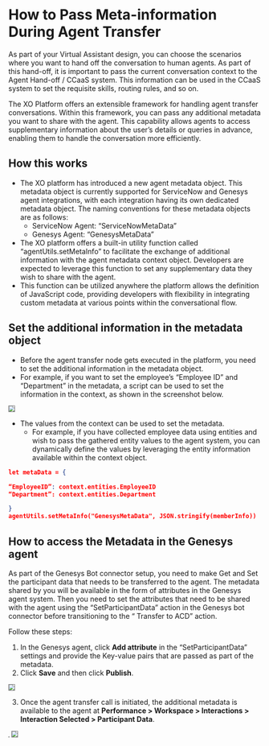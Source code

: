 # How to Pass Meta-information During Agent Transfer

As part of your Virtual Assistant design, you can choose the scenarios where you want to hand off the conversation to human agents. As part of this hand-off, it is important to pass the current conversation context to the Agent Hand-off / CCaaS system. This information can be used in the CCaaS system to set the requisite skills, routing rules, and so on.

The XO Platform offers an extensible framework for handling agent transfer conversations. Within this framework, you can pass any additional metadata you want to share with the agent. This capability allows agents to access supplementary information about the user’s details or queries in advance, enabling them to handle the conversation more efficiently.


## How this works

* The XO platform has introduced a new agent metadata object. This metadata object is currently supported for ServiceNow and Genesys agent integrations, with each integration having its own dedicated metadata object. The naming conventions for these metadata objects are as follows:
    * ServiceNow Agent: “ServiceNowMetaData”
    * Genesys Agent: “GenesysMetaData”
* The XO platform offers a built-in utility function called “agentUtils.setMetaInfo” to facilitate the exchange of additional information with the agent metadata context object. Developers are expected to leverage this function to set any supplementary data they wish to share with the agent.
* This function can be utilized anywhere the platform allows the definition of JavaScript code, providing developers with flexibility in integrating custom metadata at various points within the conversational flow.


## Set the additional information in the metadata object

* Before the agent transfer node gets executed in the platform, you need to set the additional information in the metadata object.
* For example, if you want to set the employee’s “Employee ID” and “Department” in the metadata, a script can be used to set the information in the context, as shown in the screenshot below.
<img src="../images/image1.png" alt=" " title=" " style="border: 1px solid gray; zoom:70%;">



* The values from the context can be used to set the metadata.
    * For example, if you have collected employee data using entities and wish to pass the gathered entity values to the agent system, you can dynamically define the values by leveraging the entity information available within the context object.


``` json
let metaData = {

“EmployeeID”: context.entities.EmployeeID
“Department”: context.entities.Department

}
agentUtils.setMetaInfo("GenesysMetaData", JSON.stringify(memberInfo))

```

## How to access the Metadata in the Genesys agent

As part of the Genesys Bot connector setup, you need to make Get and Set the participant data that needs to be transferred to the agent. The metadata shared by you will be available in the form of attributes in the Genesys agent system. Then you need to set the attributes that need to be shared with the agent using the “SetParticipantData” action in the Genesys bot connector before transitioning to the “ Transfer to ACD” action.

Follow these steps:



1. In the Genesys agent, click **Add attribute** in the “SetParticipantData” settings and provide the Key-value pairs that are passed as part of the metadata.
2. Click **Save** and then click **Publish**.
<img src="../images/image2.png" alt=" " title=" " style="border: 1px solid gray; zoom:70%;">




3. Once the agent transfer call is initiated, the additional metadata is available to the agent at **Performance > Workspace > Interactions > Interaction Selected > Participant Data**. 
<img src="../images/image3.png" alt="" title="" style="border: 1px solid gray; zoom:70%;">
<img src="../images/image4.png" alt=" " title="" style="border: 1px solid gray; zoom:70%;">


